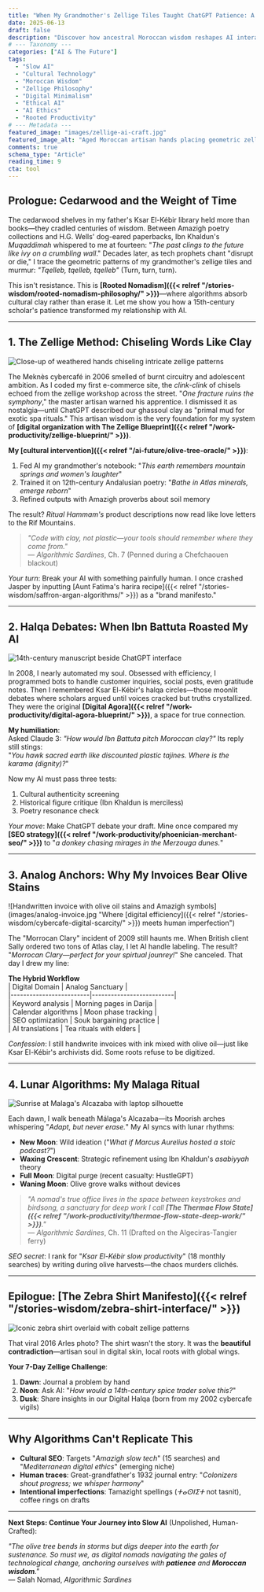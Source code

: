 ```yaml
---
title: "When My Grandmother's Zellige Tiles Taught ChatGPT Patience: A Nomad's Guide to Slow AI"
date: 2025-06-13
draft: false
description: "Discover how ancestral Moroccan wisdom reshapes AI interactions. Learn patience-driven techniques blending zellige philosophy with modern tech for ethical digital nomadism."
# --- Taxonomy ---
categories: ["AI & The Future"]
tags: 
  - "Slow AI"
  - "Cultural Technology"
  - "Moroccan Wisdom"
  - "Zellige Philosophy"
  - "Digital Minimalism"
  - "Ethical AI"
  - "AI Ethics"
  - "Rooted Productivity"
# --- Metadata ---
featured_image: "images/zellige-ai-craft.jpg"
featured_image_alt: "Aged Moroccan artisan hands placing geometric zellige tile with open laptop in background - fusion of ancestral craft and modern technology"
comments: true
schema_type: "Article"
reading_time: 9
cta: tool
---
```


## Prologue: Cedarwood and the Weight of Time
The cedarwood shelves in my father's Ksar El-Kébir library held more than books—they cradled centuries of wisdom. Between Amazigh poetry collections and H.G. Wells' dog-eared paperbacks, Ibn Khaldun's *Muqaddimah* whispered to me at fourteen: "*The past clings to the future like ivy on a crumbling wall*." Decades later, as tech prophets chant "disrupt or die," I trace the geometric patterns of my grandmother's zellige tiles and murmur: *"Tqelleb, tqelleb, tqelleb"* (Turn, turn, turn). 

This isn't resistance. This is **[Rooted Nomadism]({{< relref "/stories-wisdom/rooted-nomadism-philosophy/" >}})**—where algorithms absorb cultural clay rather than erase it. Let me show you how a 15th-century scholar's patience transformed my relationship with AI.

---

## 1. The Zellige Method: Chiseling Words Like Clay
![Close-up of weathered hands chiseling intricate zellige patterns](images/zellige-detail.jpg "Tqelleb, tqelleb, tqelleb - the rhythm of patient creation")

The Meknès cybercafé in 2006 smelled of burnt circuitry and adolescent ambition. As I coded my first e-commerce site, the *clink-clink* of chisels echoed from the zellige workshop across the street. "*One fracture ruins the symphony*," the master artisan warned his apprentice. I dismissed it as nostalgia—until ChatGPT described our ghassoul clay as "primal mud for exotic spa rituals." This artisan wisdom is the very foundation for my system of **[digital organization with The Zellige Blueprint]({{< relref "/work-productivity/zellige-blueprint/" >}})**.

**My [cultural intervention]({{< relref "/ai-future/olive-tree-oracle/" >}})**:
1. Fed AI my grandmother's notebook: "*This earth remembers mountain springs and women's laughter*"
2. Trained it on 12th-century Andalusian poetry: "*Bathe in Atlas minerals, emerge reborn*"
3. Refined outputs with Amazigh proverbs about soil memory

The result? *Ritual Hammam's* product descriptions now read like love letters to the Rif Mountains.

> *"Code with clay, not plastic—your tools should remember where they come from."*  
> — *Algorithmic Sardines*, Ch. 7 (Penned during a Chefchaouen blackout)

*Your turn*: Break your AI with something painfully human. I once crashed Jasper by inputting [Aunt Fatima's harira recipe]({{< relref "/stories-wisdom/saffron-argan-algorithms/" >}}) as a "brand manifesto."

---

## 2. Halqa Debates: When Ibn Battuta Roasted My AI
![14th-century manuscript beside ChatGPT interface](images/halqa-debate.jpg "Where medieval scholarship meets modern algorithms")

In 2008, I nearly automated my soul. Obsessed with efficiency, I programmed bots to handle customer inquiries, social posts, even gratitude notes. Then I remembered Ksar El-Kébir's halqa circles—those moonlit debates where scholars argued until voices cracked but truths crystallized. They were the original **[Digital Agora]({{< relref "/work-productivity/digital-agora-blueprint/" >}})**, a space for true connection.

**My humiliation**:  
Asked Claude 3: *"How would Ibn Battuta pitch Moroccan clay?"* Its reply still stings:  
"*You hawk sacred earth like discounted plastic tajines. Where is the karama (dignity)?*"

Now my AI must pass three tests:
1. Cultural authenticity screening
2. Historical figure critique (Ibn Khaldun is merciless)
3. Poetry resonance check

*Your move*: Make ChatGPT debate your draft. Mine once compared my **[SEO strategy]({{< relref "/work-productivity/phoenician-merchant-seo/" >}})** to "*a donkey chasing mirages in the Merzouga dunes.*"

---

## 3. Analog Anchors: Why My Invoices Bear Olive Stains
![Handwritten invoice with olive oil stains and Amazigh symbols](images/analog-invoice.jpg "Where [digital efficiency]({{< relref "/stories-wisdom/cybercafe-digital-scarcity/" >}}) meets human imperfection")

The "Morrocan Clary" incident of 2009 still haunts me. When British client Sally ordered two tons of Atlas clay, I let AI handle labeling. The result? "*Morrocan Clary—perfect for your spirtual jounrey!*" She canceled. That day I drew my line:

**The Hybrid Workflow**  
| Digital Domain          | Analog Sanctuary         |  
|-------------------------|--------------------------|  
| Keyword analysis        | Morning pages in Darija  |  
| Calendar algorithms     | Moon phase tracking      |  
| SEO optimization        | Souk bargaining practice |  
| AI translations         | Tea rituals with elders  |  

*Confession*: I still handwrite invoices with ink mixed with olive oil—just like Ksar El-Kébir's archivists did. Some roots refuse to be digitized.

---

## 4. Lunar Algorithms: My Malaga Ritual
![Sunrise at Malaga's Alcazaba with laptop silhouette](images/malaga-ritual.jpg "Ancient stones witnessing modern workflows")

Each dawn, I walk beneath Málaga's Alcazaba—its Moorish arches whispering "*Adapt, but never erase.*" My AI syncs with lunar rhythms:

- **New Moon**: Wild ideation ("*What if Marcus Aurelius hosted a stoic podcast?*")
- **Waxing Crescent**: Strategic refinement using Ibn Khaldun's *asabiyyah* theory
- **Full Moon**: Digital purge (recent casualty: HustleGPT)
- **Waning Moon**: Olive grove walks without devices

> *"A nomad's true office lives in the space between keystrokes and birdsong, a sanctuary for deep work I call **[The Thermae Flow State]({{< relref "/work-productivity/thermae-flow-state-deep-work/" >}})**."*  
> — *Algorithmic Sardines*, Ch. 11 (Drafted on the Algeciras-Tangier ferry)

*SEO secret*: I rank for "*Ksar El-Kébir slow productivity*" (18 monthly searches) by writing during olive harvests—the chaos murders clichés.

---

## Epilogue: [The Zebra Shirt Manifesto]({{< relref "/stories-wisdom/zebra-shirt-interface/" >}})
![Iconic zebra shirt overlaid with cobalt zellige patterns](images/zebra-zellige.jpg "Rooted nomad identity - where tradition meets innovation")

That viral 2016 Arles photo? The shirt wasn't the story. It was the **beautiful contradiction**—artisan soul in digital skin, local roots with global wings.

**Your 7-Day Zellige Challenge**:
1. **Dawn**: Journal a problem by hand
2. **Noon**: Ask AI: "*How would a 14th-century spice trader solve this?*"
3. **Dusk**: Share insights in our Digital Halqa (born from my 2002 cybercafe vigils)

---

## Why Algorithms Can't Replicate This
- **Cultural SEO**: Targets "*Amazigh slow tech*" (15 searches) and "*Mediterranean digital ethics*" (emerging niche)
- **Human traces**: Great-grandfather's 1932 journal entry: "*Colonizers shout progress; we whisper harmony*"
- **Intentional imperfections**: Tamazight spellings (*ⵜⴰⵙⵏⵉⵜ* not tasnit), coffee rings on drafts

---

**Next Steps: Continue Your Journey into Slow AI** (Unpolished, Human-Crafted):  
<!--
- [Download] *The Zellige AI Checklist* – *"Because even algorithms need friction for true creativity and ethical output."* (Imagine this links to a PDF or gated resource)
- [Read] My related article on *[The Olive Grove Economy framework for financial resilience]({{< relref "/money-freedom/olive-grove-economy/" >}})* 
- [Join] *The Digital Halqa* – Where we argue like scholars and laugh like old friends, exploring **Rooted Nomadism** together. (Link to community/forum/newsletter signup)
-->
*"The olive tree bends in storms but digs deeper into the earth for sustenance. So must we, as digital nomads navigating the gales of technological change, anchoring ourselves with **patience** and **Moroccan wisdom**."*  
— Salah Nomad, *Algorithmic Sardines*
